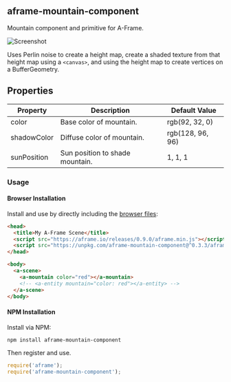 ## aframe-mountain-component

Mountain component and primitive for A-Frame.

![Screenshot](https://cloud.githubusercontent.com/assets/674727/18611595/c98bc48e-7cf2-11e6-8e2a-2110fbfe0ff0.png)

Uses Perlin noise to create a height map, create a shaded texture from that
height map using a `<canvas>`, and using the height map to create vertices on a
BufferGeometry.

## Properties

| Property    | Description                     | Default Value    |
| --------    | -----------                     | -------------    |
| color       | Base color of mountain.         | rgb(92, 32, 0)   |
| shadowColor | Diffuse color of mountain.      | rgb(128, 96, 96) |
| sunPosition | Sun position to shade mountain. | 1, 1, 1          |

### Usage

#### Browser Installation

Install and use by directly including the [browser files](dist):

```html
<head>
  <title>My A-Frame Scene</title>
  <script src="https://aframe.io/releases/0.9.0/aframe.min.js"></script>
  <script src="https://unpkg.com/aframe-mountain-component@^0.3.3/aframe-mountain-component.min.js"></script>
</head>

<body>
  <a-scene>
    <a-mountain color="red"></a-mountain>
    <!-- <a-entity mountain="color: red"></a-entity> -->
  </a-scene>
</body>
```

#### NPM Installation

Install via NPM:

```bash
npm install aframe-mountain-component
```

Then register and use.

```js
require('aframe');
require('aframe-mountain-component');
```
